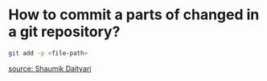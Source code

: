 How to commit a parts of changed in a git repository?
======

```sh
git add -p <file-path>
```

[source: Shaumik Daityari](http://www.sitepoint.com/10-tips-git-next-level/)